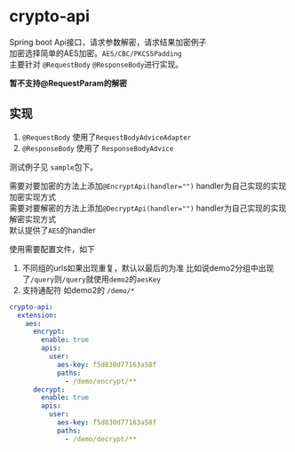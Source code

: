 # crypto-api

Spring boot Api接口，请求参数解密，请求结果加密例子  
加密选择简单的AES加密。`AES/CBC/PKCS5Padding`  
主要针对  `@RequestBody` `@ResponseBody`进行实现。

**暂不支持@RequestParam的解密**

## 实现

1. `@RequestBody` 使用了`RequestBodyAdviceAdapter`
2. `@ResponseBody` 使用了 `ResponseBodyAdvice`

测试例子见 `sample`包下。

需要对要加密的方法上添加`@EncryptApi(handler="")` handler为自己实现的实现加密实现方式  
需要对要解密的方法上添加`@DecryptApi(handler="")` handler为自己实现的实现解密实现方式  
默认提供了`AES`的handler

使用需要配置文件，如下

1. 不同组的urls如果出现重复，默认以最后的为准 比如说demo2分组中出现了`/query`则`/query`就使用`demo2`的`aesKey`
2. 支持通配符 如demo2的 `/demo/*`

```yaml
crypto-api:
  extension:
    aes:
      encrypt:
        enable: true
        apis:
          user:
            aes-key: f5d830d77163a58f
            paths:
              - /demo/encrypt/**
      decrypt:
        enable: true
        apis:
          user:
            aes-key: f5d830d77163a58f
            paths:
              - /demo/decrypt/**
```
